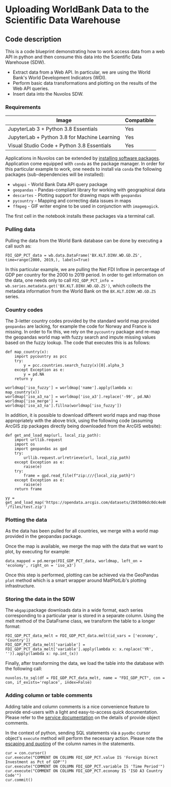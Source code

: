 # Uploading WorldBank Data to the Scientific Data Warehouse

## Code description

This is a code blueprint demonstrating how to work access data from a web API in python and then consume this data into the Scientific Data Warehouse (SDW).

* Extract data from a Web API. In particular, we are using the World Bank's World Development Indicators (WDI).
* Perform basic data transformations and plotting on the results of the Web API queries.
* Insert data into the Nuvolos SDW.

### Requirements

| Image      | Compatible |
| ----------- | ----------- |
| JupyterLab 3 + Python 3.8 Essentials      | Yes      |
| JupyterLab + Python 3.8 for Machine Learning | Yes       |
| Visual Studio Code + Python 3.8 Essentials| Yes |


Applications in Nuvolos can be extended by [installing software packages](https://docs.nuvolos.cloud/getting-started/work-with-applications/install-a-software-package). Application come equipped with `conda` as the package manager. In order for this particular example to work, one needs to install via `conda` the following packages (sub-dependencies will be installed):

* `wbgapi` - World Bank Data API query package
* `geopandas` - Pandas\-compliant library for working with geographical data
* `descartes` - Plotting support for drawing maps with `geopandas`
* `pycountry` - Mapping and correcting data issues in maps
* `ffmpeg` - GIF writer engine to be used in conjunction with `imagemagick`.

The first cell in the notebook installs these packages via a terminal call.

### Pulling data

Pulling the data from the World Bank database can be done by executing a call such as:

```
FDI_GDP_PCT_data = wb.data.DataFrame('BX.KLT.DINV.WD.GD.ZS', time=range(2000, 2019,), labels=True)
```

In this particular example, we are pulling the Net FDI Inflow in percentage of GDP per country for the 2000 to 2019 period. In order to get information on the data, one needs only to call `FDI_GDP_PCT_info = wb.series.metadata.get('BX.KLT.DINV.WD.GD.ZS')`, which collects the metadata information from the World Bank on the `BX.KLT.DINV.WD.GD.ZS` series.

### Country codes

The 3-letter country codes provided by the standard world map provided `geopandas` are lacking, for example the code for Norway and France is missing. In order to fix this, we rely on the `pycountry` package and re-map the geopandas world map with fuzzy search and impute missing values based on the fuzzy lookup. The code that executes this is as follows:

```
def map_country(x):
    import pycountry as pcc
    try:
        y = pcc.countries.search_fuzzy(x)[0].alpha_3
    except Exception as e:
        y = pd.NA
    return y

worldmap['iso_fuzzy'] = worldmap['name'].apply(lambda x: map_country(x))
worldmap['iso_a3_na'] = worldmap['iso_a3'].replace('-99', pd.NA)
worldmap['iso_merge'] = worldmap['iso_a3_na'].fillna(worldmap['iso_fuzzy'])

```

In addition, it is possible to download different world maps and map those appropriately with the above trick, using the following code (assuming ArcGIS zip packages directly being downloaded from the ArcGIS website):

```
def get_and_load_map(url, local_zip_path):
    import urllib.request
    import os
    import geopandas as gpd
    try:
        urllib.request.urlretrieve(url, local_zip_path)
    except Exception as e:
        raise(e)   
    try:
        frame = gpd.read_file(f"zip:///{local_zip_path}")
    except Exception as e:
        raise(e)  
    return frame

yy = get_and_load_map('https://opendata.arcgis.com/datasets/2b93b06dc0dc4e809d3c8db5cb96ba69_0.zip', '/files/test.zip')
```

### Plotting the data

As the data has been pulled for all countries, we merge with a world map provided in the geopandas package.

Once the map is available, we merge the map with the data that we want to plot, by executing for example:

```
data_mapped = pd.merge(FDI_GDP_PCT_data, worldmap, left_on = 'economy', right_on = 'iso_a3')
```

Once this step is performed, plotting can be achieved via the GeoPandas `plot` method which is a smart wrapper around MatPlotLib's plotting infrastructure.

### Storing the data in the SDW

The `wbgapi`package downloads data in a wide format, each series corresponding to a particular year is stored in a separate column. Using the melt method of the DataFrame class, we transform the table to a longer format:

```
FDI_GDP_PCT_data_melt = FDI_GDP_PCT_data.melt(id_vars = ['economy', 'Country'])
FDI_GDP_PCT_data_melt['variable'] = FDI_GDP_PCT_data_melt['variable'].apply(lambda x: x.replace('YR', '')).apply(lambda x: np.int_(x))
```

Finally, after transforming the data, we load the table into the database with the following call:

```
nuvolos.to_sql(df = FDI_GDP_PCT_data_melt, name = "FDI_GDP_PCT", con = con, if_exists='replace', index=False)
```

### Adding column or table comments

Adding table and column comments is a nice convenience feature to provide end-users with a light and easy-to-access quick documentation. Please refer to the [service documentation](https://docs.snowflake.com/en/sql-reference/sql/comment.html) on the details of provide object comments.

In the context of python, sending SQL statements via a `pyodbc` cursor object's `execute` method will perform the necessary action. Please note the [escaping and quoting](https://docs.snowflake.com/en/sql-reference/identifiers-syntax.html) of the column names in the statements.

```
cur = con.cursor()
cur.execute("COMMENT ON COLUMN FDI_GDP_PCT.value IS 'Foreign Direct Investment as Pct of GDP'")
cur.execute("COMMENT ON COLUMN FDI_GDP_PCT.variable IS 'Time Period'")
cur.execute("COMMENT ON COLUMN FDI_GDP_PCT.economy IS 'ISO A3 Country Code'")
cur.commit()
```
